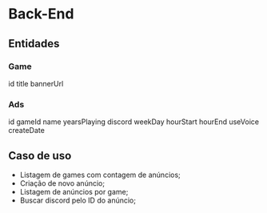 # Back-End

## Entidades

### Game

id
title
bannerUrl

### Ads

id
gameId
name
yearsPlaying
discord
weekDay
hourStart
hourEnd
useVoice
createDate

## Caso de uso

- Listagem de games com contagem de anúncios;
- Criação de novo anúncio;
- Listagem de anúncios por game;
- Buscar discord pelo ID do anúncio;
